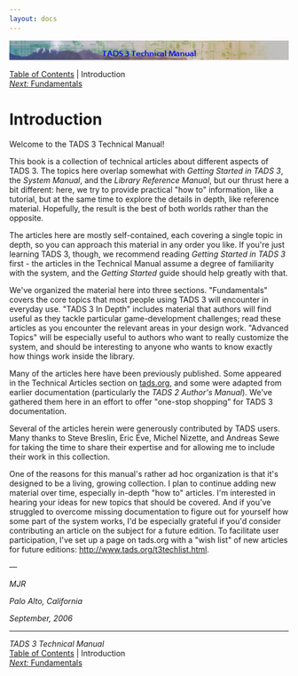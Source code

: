 ```yaml
---
layout: docs
---
```

<div class="topbar">

<img src="topbar.jpg" data-border="0" />

</div>

<div class="nav">

<a href="toc.html" class="nav">Table of Contents</a> \| Introduction  
<span class="navnp"><a href="fund.html" class="nav"><em>Next:</em> Fundamentals</a>
    </span>

</div>



# Introduction

Welcome to the TADS 3 Technical Manual!

This book is a collection of technical articles about different aspects
of TADS 3. The topics here overlap somewhat with *Getting Started in
TADS 3*, the *System Manual*, and the *Library Reference Manual*, but
our thrust here a bit different: here, we try to provide practical "how
to" information, like a tutorial, but at the same time to explore the
details in depth, like reference material. Hopefully, the result is the
best of both worlds rather than the opposite.

The articles here are mostly self-contained, each covering a single
topic in depth, so you can approach this material in any order you like.
If you're just learning TADS 3, though, we recommend reading *Getting
Started in TADS 3* first - the articles in the Technical Manual assume a
degree of familiarity with the system, and the *Getting Started* guide
should help greatly with that.

We've organized the material here into three sections. "Fundamentals"
covers the core topics that most people using TADS 3 will encounter in
everyday use. "TADS 3 In Depth" includes material that authors will find
useful as they tackle particular game-development challenges; read these
articles as you encounter the relevant areas in your design work.
"Advanced Topics" will be especially useful to authors who want to
really customize the system, and should be interesting to anyone who
wants to know exactly how things work inside the library.

Many of the articles here have been previously published. Some appeared
in the Technical Articles section on [tads.org](http://www.tads.org),
and some were adapted from earlier documentation (particularly the *TADS
2 Author's Manual*). We've gathered them here in an effort to offer
"one-stop shopping" for TADS 3 documentation.

Several of the articles herein were generously contributed by TADS
users. Many thanks to Steve Breslin, Eric Eve, Michel Nizette, and
Andreas Sewe for taking the time to share their expertise and for
allowing me to include their work in this collection.

One of the reasons for this manual's rather ad hoc organization is that
it's designed to be a living, growing collection. I plan to continue
adding new material over time, especially in-depth "how to" articles.
I'm interested in hearing your ideas for new topics that should be
covered. And if you've struggled to overcome missing documentation to
figure out for yourself how some part of the system works, I'd be
especially grateful if you'd consider contributing an article on the
subject for a future edition. To facilitate user participation, I've set
up a page on tads.org with a "wish list" of new articles for future
editions: <http://www.tads.org/t3techlist.html>.

—

*MJR*

*Palo Alto, California*

*September, 2006*



------------------------------------------------------------------------

<div class="navb">

*TADS 3 Technical Manual*  
<a href="toc.html" class="nav">Table of Contents</a> \| Introduction  
<span class="navnp"><a href="fund.html" class="nav"><em>Next:</em> Fundamentals</a>
    </span>

</div>
